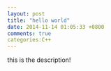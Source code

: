 ```yaml
---
layout: post
title: "hello world"
date: 2014-11-14 01:05:33 +0800
comments: true
categories:C++ 
---
```

this is the description!


